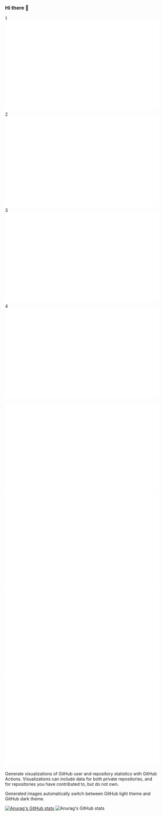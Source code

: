 ### Hi there 👋

1
![](https://raw.githubusercontent.com/AlexGavrilov939/github-stats/master/generated/overview.svg#gh-dark-mode-only)
2
![](https://raw.githubusercontent.com/AlexGavrilov939/github-stats/master/generated/overview.svg#gh-light-mode-only)
3
![](https://raw.githubusercontent.com/AlexGavrilov939/github-stats/master/generated/languages.svg#gh-dark-mode-only)
4
![](https://raw.githubusercontent.com/AlexGavrilov939/github-stats/master/generated/languages.svg#gh-light-mode-only)

<!--
https://github.community/t/support-theme-context-for-images-in-light-vs-dark-mode/147981/84
-->
<a href="https://github.com/jstrieb/github-stats">
<img src="https://github.com/jstrieb/github-stats/blob/master/generated/overview.svg#gh-dark-mode-only" />
<img src="https://github.com/jstrieb/github-stats/blob/master/generated/languages.svg#gh-dark-mode-only" />
<img src="https://github.com/jstrieb/github-stats/blob/master/generated/overview.svg#gh-light-mode-only" />
<img src="https://github.com/jstrieb/github-stats/blob/master/generated/languages.svg#gh-light-mode-only" />
</a>

Generate visualizations of GitHub user and repository statistics with GitHub
Actions. Visualizations can include data for both private repositories, and for
repositories you have contributed to, but do not own.

Generated images automatically switch between GitHub light theme and GitHub
dark theme.

[![Anurag's GitHub stats](https://github-readme-stats.vercel.app/api?username=AlexGavrilov939)](https://github.com/anuraghazra/github-readme-stats)
![Anurag's GitHub stats](https://github-readme-stats.vercel.app/api?username=AlexGavrilov939&count_private=true&hide=stars)
